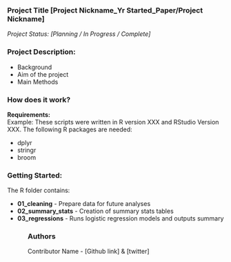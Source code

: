 <h3>Project Title [Project Nickname_Yr Started_Paper/Project Nickname]</h3>
<i>Project Status: [Planning / In Progress / Complete]</i></br>

<h3>Project Description:</h3>
<ul>
  <li>Background</li>
  <li>Aim of the project</li>
  <li>Main Methods</li>
</ul>

<h3>How does it work?</h3>
<b>Requirements:</b></br>
Example: These scripts were written in R version XXX and RStudio Version XXX. The following R packages are needed:
<ul>
  <li> dplyr </li>
  <li> stringr </li>
  <li> broom </li>
</ul> 

<h3>Getting Started:</h3>
The R folder contains:
<ul>
  <li><b>01_cleaning</b> - Prepare data for future analyses</li>
  <li><b>02_summary_stats</b> - Creation of summary stats tables</li>
  <li><b>03_regressions</b> - Runs logistic regression models and outputs summary</li>
<ul>


<h3>Authors</h3>
Contributor Name - [Github link] & [twitter]







